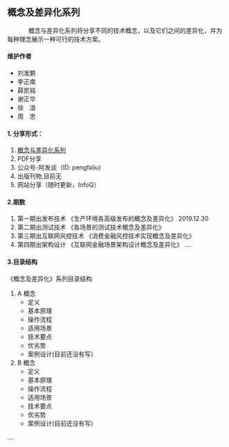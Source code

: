 ## 概念及差异化系列

&ensp;&ensp;&ensp;&ensp;&ensp;&ensp;&ensp;概念与差异化系列将分享不同的技术概念，以及它们之间的差异化，并为每种理念展示一种可行的技术方案。

#### 维护作者

- 刘发鹏
- 李正南
- 薛凯铭
- 谢正华
- 徐&ensp;&ensp;浪
- 周&ensp;&ensp;忠

#### 1. 分享形式：

1. [概念与差异化系列](https://github.com/pengfaliu/series-of-concept-and-differentiation)
2. PDF分享
3. 公众号-阿发谈（ID: pengfaliu)
4. 出版刊物,目前无
5. 网站分享（随时更新，InfoQ）


#### 2.期数 

1. 第一期出发布技术 《生产环境各高级发布的概念及差异化》 2019.12.30
2. 第二期出测试技术  《各场景的测试技术概念及差异化》
3. 第三期出互联网风控技术 《消费金融风控技术实现概念及差异化》
4. 第四期出架构设计 《互联网金融场景架构设计概念及差异化》
.... 


#### 3.目录结构

《概念及差异化》系列目录结构

1. A 概念
	- 定义 
	- 基本原理
	- 操作流程
	- 适用场景
	- 技术要点
	- 优劣势
	- 案例设计(目前还没有写）
2. B 概念
	- 定义 
	- 基本原理
	- 操作流程
	- 适用场景
	- 技术要点
	- 优劣势
	- 案例设计(目前还没有写）

....

